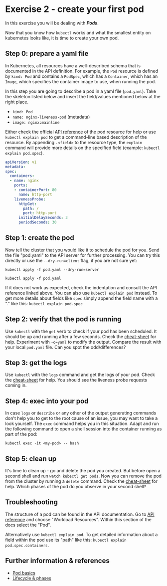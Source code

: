 # Exercise 2 - create your first pod

In this exercise you will be dealing with **_Pods_**.

Now that you know how `kubectl` works and what the smallest entity on kubernetes looks like, it is time to create your own pod.

## Step 0: prepare a yaml file

In Kubernetes, all resources have a well-described schema that is documented in the API definition. For example, the `Pod` resource is defined by `kind: Pod` and contains a `PodSpec`, which has a `Container`, which has an `Image`, which specifies the container image to use, when running the pod.

In this step you are going to describe a pod in a yaml file (`pod.yaml`). Take the skeleton listed below and insert the field/values mentioned below at the right place.

* `kind: Pod`
* `name: nginx-liveness-pod` (metadata)
* `image: nginx:mainline`

Either check the official [API reference](https://kubernetes.io/docs/reference/kubernetes-api/workload-resources/pod-v1/) of the pod resource for help or use `kubectl explain pod` to get a command-line based description of the resource. By appending `.<field>` to the resource type, the `explain` command will provide more details on the specified field (example: `kubectl explain pod.spec`).

```yaml
apiVersion: v1
metadata:
spec:
  containers:
  - name: nginx
    ports:
    - containerPort: 80
      name: http-port
    livenessProbe:
      httpGet:
        path: /
        port: http-port
      initialDelaySeconds: 3
      periodSeconds: 30
```

## Step 1: create the pod

Now tell the cluster that you would like it to schedule the pod for you. Send the file "pod.yaml" to the API server for further processing. You can try this directly or use the `--dry-run=client` flag, if you are not sure yet:

`kubectl apply -f pod.yaml --dry-run=server`

`kubectl apply -f pod.yaml`

If it does not work as expected, check the indentation and consult the API reference linked above. You can also use `kubectl explain pod` instead. To get more details about fields like `spec` simply append the field name with a "." like this: `kubectl explain pod.spec`

## Step 2: verify that the pod is running

Use `kubectl` with the `get` verb to check if your pod has been scheduled. It should be up and running after a few seconds. Check the [cheat-sheet](./cheat-sheet.md) for help.
Experiment with `-o=yaml` to modify the output. Compare the result with your local `pod.yaml` file. Can you spot the odd/differences?

## Step 3: get the logs

Use `kubectl` with the `logs` command and get the logs of your pod. Check the [cheat-sheet](./cheat-sheet.md) for help.
You should see the liveness probe requests coming in.

## Step 4: exec into your pod

In case `logs` or `describe` or any other of the output generating commands don't help you to get to the root cause of an issue, you may want to take a look yourself.
The `exec` command helps you in this situation. Adapt and run the following command to open a shell session into the container running as part of the pod:

`kubectl exec -it <my-pod> -- bash`

## Step 5: clean up

It's time to clean up - go and delete the pod you created. But before open a second shell and run `watch kubectl get pods`.
Now you can remove the pod from the cluster by running a `delete` command. Check the [cheat-sheet](./cheat-sheet.md) for help.
Which phases of the pod do you observe in your second shell?

## Troubleshooting

The structure of a pod can be found in the API documentation. Go to [API reference](https://kubernetes.io/docs/reference/kubernetes-api/) and choose "Workload Resources". Within this section of the docs select the "Pod".

Alternatively use `kubectl explain pod`. To get detailed information about a field within the pod use its "path" like this: `kubectl explain pod.spec.containers`.

## Further information & references

* [Pod basics](https://kubernetes.io/docs/concepts/workloads/pods/pod/)
* [Lifecycle & phases](https://kubernetes.io/docs/concepts/workloads/pods/pod-lifecycle/)
